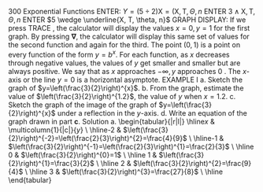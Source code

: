 300
Exponential Functions
ENTER: $Y=(5 \div 2) \mathrm{X}=(\mathrm{X}, \mathrm{T}, \Theta, n$ ENTER
$3 \wedge \mathrm{X}, \mathrm{T}, \Theta, n$ ENTER
$5 \wedge \underline{X, T, \theta, n}$ GRAPH
DISPLAY:
If we press TRACE , the calculator will display the values $x=0, y=1$ for the first graph. By pressing $\boldsymbol{\nabla}$, the calculator will display this same set of values for the second function and again for the third. The point $(0,1)$ is a point on every function of the form $y=b^{x}$. For each function, as $x$ decreases through negative values, the values of $y$ get smaller and smaller but are always positive. We say that as $x$ approaches $-\infty, y$ approaches 0 . The $x$-axis or the line $y=0$ is a horizontal asymptote.
EXAMPLE I
a. Sketch the graph of $y=\left(\frac{3}{2}\right)^{x}$.
b. From the graph, estimate the value of $\left(\frac{3}{2}\right)^{1.2}$, the value of $y$ when $x=1.2$.
c. Sketch the graph of the image of the graph of $y=\left(\frac{3}{2}\right)^{x}$ under a reflection in the $y$-axis.
d. Write an equation of the graph drawn in part $\mathbf{c}$.
Solution a.
\begin{tabular}{|r|l|}
\hline$x$ & \multicolumn{1}{|c|}{$y$} \\
\hline-2 & $\left(\frac{3}{2}\right)^{-2}=\left(\frac{2}{3}\right)^{2}=\frac{4}{9}$ \\
\hline-1 & $\left(\frac{3}{2}\right)^{-1}=\left(\frac{2}{3}\right)^{1}=\frac{2}{3}$ \\
\hline 0 & $\left(\frac{3}{2}\right)^{0}=1$ \\
\hline 1 & $\left(\frac{3}{2}\right)^{1}=\frac{3}{2}$ \\
\hline 2 & $\left(\frac{3}{2}\right)^{2}=\frac{9}{4}$ \\
\hline 3 & $\left(\frac{3}{2}\right)^{3}=\frac{27}{8}$ \\
\hline
\end{tabular}